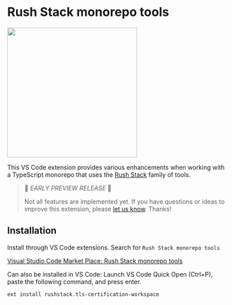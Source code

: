 # Rush Stack monorepo tools

<a href="https://rushstack.io/"><img src="https://rushstack.io/images/vscode-extension/readme-logo.png" width="300px" /></a>

This VS Code extension provides various enhancements when working with a TypeScript monorepo
that uses the [Rush Stack](https://rushstack.io/) family of tools.


> 🚨 *EARLY PREVIEW RELEASE* 🚨
>
> Not all features are implemented yet.  If you have questions or ideas
> to improve this extension, please [let us know](https://rushstack.io/pages/help/support/).
> Thanks!


## Installation

Install through VS Code extensions. Search for `Rush Stack monorepo tools`

[Visual Studio Code Market Place: Rush Stack monorepo tools](https://marketplace.visualstudio.com/items?itemName=RushStack.rushstack)

Can also be installed in VS Code: Launch VS Code Quick Open (Ctrl+P), paste the following command, and press enter.

```
ext install rushstack.tls-certification-workspace
```
